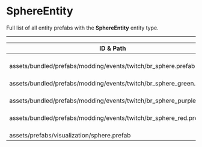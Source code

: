 # SphereEntity
Full list of all <Badge type="warning" text="5"/> entity prefabs with the **SphereEntity** entity type.

---
| ID & Path |
| --- |
| <Badge type="tip" text="2637346832"/> <br> assets/bundled/prefabs/modding/events/twitch/br_sphere.prefab |
| <Badge type="tip" text="3453089031"/> <br> assets/bundled/prefabs/modding/events/twitch/br_sphere_green.prefab |
| <Badge type="tip" text="1440656070"/> <br> assets/bundled/prefabs/modding/events/twitch/br_sphere_purple.prefab |
| <Badge type="tip" text="816064497"/> <br> assets/bundled/prefabs/modding/events/twitch/br_sphere_red.prefab |
| <Badge type="tip" text="3211242734"/> <br> assets/prefabs/visualization/sphere.prefab |
